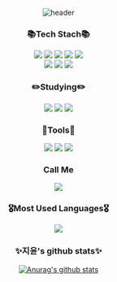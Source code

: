 <div align=center>
 
 ![header](https://capsule-render.vercel.app/api?type=Cylinder&color=auto&text=♥WELCOME♥&fontSize=30&fontColor=ffffff)
 
 <h3> 📚Tech Stach📚 </h3>
  <img src="https://img.shields.io/badge/HTML5-E34F26?style=for-the-badge&logo=HTML5&logoColor=white">
   <img src="https://img.shields.io/badge/JavaScript-F7DF1E?style=for-the-badge&logo=JavaScript&logoColor=white"/>
   <img src="https://img.shields.io/badge/CSS3-1572B6?style=for-the-badge&logo=CSS3&logoColor=white">
  <img src="https://img.shields.io/badge/React-61DAFB?style=for-the-badge&logo=React&logoColor=white"/>
 <img src="https://img.shields.io/badge/MySQL-4479A1?style=for-the-badge&logo=MySQL&logoColor=white"><br/>
   <img src="https://img.shields.io/badge/Python-3776AB?style=for-the-badge&logo=Python&logoColor=white">
   <img src="https://img.shields.io/badge/java-007396?style=for-the-badge&logo=java&logoColor=white">
    <img src="https://img.shields.io/badge/Bootstrap-7952B3?style=for-the-badge&logo=Bootstrap&logoColor=white">


 
 <h3>✏️Studying✏️</h3>
   <img src="https://img.shields.io/badge/Flutter-02569B?style=for-the-badge&logo=Flutter&logoColor=white"/>
   <img src="https://img.shields.io/badge/React-61DAFB?style=for-the-badge&logo=React&logoColor=white"/>
    <img src="https://img.shields.io/badge/Spring-6DB33F?style=for-the-badge&logo=Spring&logoColor=white"/>


  <h3> 🔧Tools🔧 </h3>
 <img src="https://img.shields.io/badge/Eclipse%20IDE-2C2255.svg?&style=for-the-badge&logo=Eclipse%20IDE&logoColor=white"/>
<img src="https://img.shields.io/badge/Visual%20Studio%20Code-007ACC.svg?&style=for-the-badge&logo=Visual%20Studio%20Code&logoColor=white"/>
<img src="https://img.shields.io/badge/Android%20Studio-3DDC84.svg?&style=for-the-badge&logo=Android%20Studio&logoColor=white"/>
 
 <h3>Call Me</h3>
 <a href="https://www.instagram.com/j___y______/" target="_blank"><img src="https://img.shields.io/badge/Instagram-E4405F?style=for-the-badge&logo=Instagram&logoColor=ffffff"/></a>

 
 <h3>🎖️Most Used Languages🎖️</h3>
 <img src="https://github-readme-stats.vercel.app/api/top-langs/?username=hijiyun&layout=compact"/>
 
<h3>✨지윤's github stats✨</h3>
 
[![Anurag's github stats](https://github-readme-stats.vercel.app/api?username=hijiyun)](https://github.com/hijiyun/github-readme-stats)
 
 
  </div>
